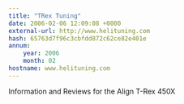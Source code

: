 ```yaml
---
title: "TRex Tuning"
date: 2006-02-06 12:09:08 +0000
external-url: http://www.helituning.com
hash: 65763d7f96c3cbfdd872c62ce82e401e
annum:
    year: 2006
    month: 02
hostname: www.helituning.com
---
```


Information and Reviews for the Align T-Rex 450X
